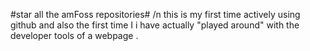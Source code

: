 #star all the amFoss repositories# /n
this is my first time actively using github and also the first time I i have actually "played around" with the developer tools of a webpage . 
